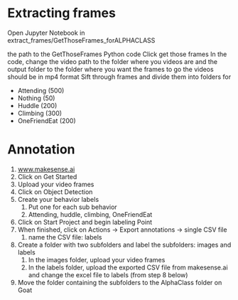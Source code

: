 # Extracting frames

Open Jupyter Notebook in extract_frames/GetThoseFrames_forALPHACLASS
 
the path to the GetThoseFrames Python code
Click get those frames
In the code, change the video path to the folder where you videos are and the output folder to the folder where you want the frames to go the videos should be in mp4 format
Sift through frames and divide them into folders for
- Attending (500)
- Nothing (50)
- Huddle (200)
- Climbing (300)
- OneFriendEat (200)


# Annotation
 
1.	www.makesense.ai
2.	Click on Get Started
3.	Upload your video frames
4.	Click on Object Detection
5.	Create your behavior labels 
	1.	Put one for each sub behavior
	2.	Attending, huddle, climbing, OneFriendEat
6.	Click on Start Project and begin labeling Point
7.	When finished, click on Actions → Export annotations → single CSV file 
	1.	name the CSV file: labels
8.	Create a folder with two subfolders and label the subfolders: images and labels 
	1.	In the images folder, upload your video frames
	2.	In the labels folder, upload the exported CSV file from makesense.ai and change the excel file to labels (from step 8 below)
9.	Move the folder containing the subfolders to the AlphaClass folder on Goat
